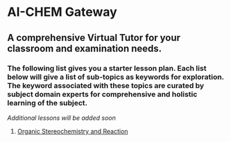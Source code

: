 # AI-CHEM Gateway

## A comprehensive Virtual Tutor for your classroom and examination needs.

### The following list gives you a starter lesson plan. Each list below will give a list of sub-topics as keywords for exploration. The keyword associated with these topics are curated by subject domain experts for comprehensive and holistic learning of the subject.

*Additional lessons will be added soon*

1. [Organic Stereochemistry and Reaction](lesson1)
